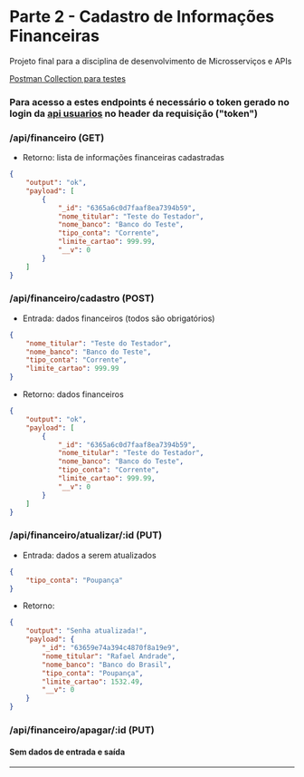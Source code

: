 # Parte 2 - Cadastro de Informações Financeiras
Projeto final para a disciplina de desenvolvimento de Microsserviços e APIs

[Postman Collection para testes](https://github.com/rafael-pa/mba-fiap-apis2/blob/main/Projeto%20final%20-%20parte%202.postman_collection.json)

### Para acesso a estes endpoints é necessário o token gerado no login da [api usuarios](https://github.com/rafael-pa/mba-fiap-apis) no header da requisição ("token")


### /api/financeiro (GET)
- Retorno: lista de informações financeiras cadastradas
```json
{
    "output": "ok",
    "payload": [
        {
            "_id": "6365a6c0d7faaf8ea7394b59",
            "nome_titular": "Teste do Testador",
            "nome_banco": "Banco do Teste",
            "tipo_conta": "Corrente",
            "limite_cartao": 999.99,
            "__v": 0
        }
    ]
}
```

### /api/financeiro/cadastro (POST)
- Entrada: dados financeiros (todos são obrigatórios)
```json
{
    "nome_titular": "Teste do Testador",
    "nome_banco": "Banco do Teste",
    "tipo_conta": "Corrente",
    "limite_cartao": 999.99
}
```
- Retorno: dados financeiros
```json
{
    "output": "ok",
    "payload": [
        {
            "_id": "6365a6c0d7faaf8ea7394b59",
            "nome_titular": "Teste do Testador",
            "nome_banco": "Banco do Teste",
            "tipo_conta": "Corrente",
            "limite_cartao": 999.99,
            "__v": 0
        }
    ]
}
```

### /api/financeiro/atualizar/:id (PUT)
- Entrada: dados a serem atualizados 
```json
{
    "tipo_conta": "Poupança"
}
```
- Retorno:
```json
{
    "output": "Senha atualizada!",
    "payload": {
        "_id": "63659e74a394c4870f8a19e9",
        "nome_titular": "Rafael Andrade",
        "nome_banco": "Banco do Brasil",
        "tipo_conta": "Poupança",
        "limite_cartao": 1532.49,
        "__v": 0
    }
}
```

### /api/financeiro/apagar/:id (PUT)
#### Sem dados de entrada e saída

-------------
